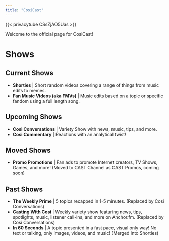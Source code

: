 ```yaml
---
title: "CosiCast"
---
```


{{< privacytube CSsZjAO5Uas >}}

Welcome to the official page for CosiCast!

<center><div class="g-ytsubscribe" data-channelid="UCHxTk6XrnpHHsicLyw6RHsQ" data-layout="default" data-theme="dark" data-count="default"></div></center>

# Shows
## Current Shows
- **Shorties** | Short random videos covering a range of things from music edits to memes.
- **Fan Music Videos (aka FMVs)** | Music edits based on a topic or specific fandom using a full length song.

## Upcoming Shows
- **Cosi Conversations** | Variety Show with news, music, tips, and more.
- **Cosi Commentary** | Reactions with an analytical twist!

## Moved Shows
- **Promo Promotions** | Fan ads to promote Internet creators, TV Shows, Games, and more! (Moved to CAST Channel as CAST Promos, coming soon)

## Past Shows
- **The Weekly Prime** | 5 topics recapped in 1-5 minutes. (Replaced by Cosi Conversations)
- **Casting With Cosi** | Weekly variety show featuring news, tips, spotlights, music, listener call-ins, and more on Anchor.fm. (Replaced by Cosi Conversations)
- **In 60 Seconds** | A topic presented in a fast pace, visual only way! No text or talking, only images, videos, and music! (Merged Into Shorties)

<script src="https://apis.google.com/js/platform.js"></script>
